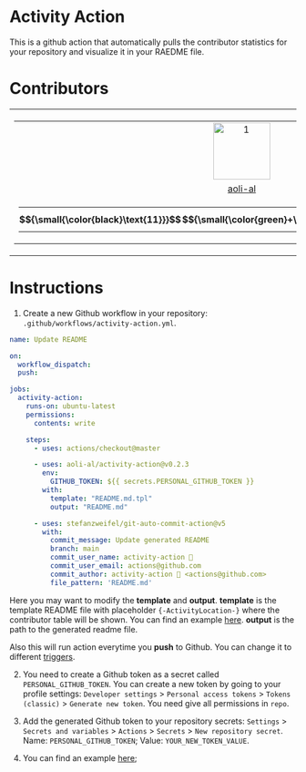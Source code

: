 # Activity Action

This is a github action that automatically pulls the contributor statistics for your repository
and visualize it in your RAEDME file.

# Contributors

<table><tr>
<th>
    <table>
        <tr>
            <td style="text-align: center">
            <a href="https://github.com/aoli-al">
                <img src="https://avatars.githubusercontent.com/u/5557706?v=4" alt="1" width=100px height=100px>
            </a>
            </td>
        </tr>
        <tr>
            <td style="text-align: center">
               <a href="https://github.com/aoli-al/activity-action/commits?author=aoli-al">aoli-al</a>
            </td>
        </tr>
        <tr>
            <td style="text-align: center">
                <table border="0" cellspacing="0" cellpadding="0">
                    <tr>
                        <th width="50px" style="padding:1px">
                            $${\small{\color{black}\text{11}}}$$
                        </th>
                        <th width="80px" style="padding:1px">
                            $${\small{\color{green}+\text{1967}}}$$
                        </th>
                        <th width="80px" style="padding:1px">
                            $${\small{\color{red}-\text{90}}}$$
                        </th>
                    </tr>
                </table>
            </td>
        </tr>
    </table>
</th>
</tr></table>


# Instructions

1. Create a new Github workflow in your repository: `.github/workflows/activity-action.yml`.

```yml
name: Update README

on:
  workflow_dispatch:
  push:

jobs:
  activity-action:
    runs-on: ubuntu-latest
    permissions:
      contents: write

    steps:
      - uses: actions/checkout@master

      - uses: aoli-al/activity-action@v0.2.3
        env:
          GITHUB_TOKEN: ${{ secrets.PERSONAL_GITHUB_TOKEN }}
        with:
          template: "README.md.tpl"
          output: "README.md"

      - uses: stefanzweifel/git-auto-commit-action@v5
        with:
          commit_message: Update generated README
          branch: main
          commit_user_name: activity-action 🤖
          commit_user_email: actions@github.com
          commit_author: activity-action 🤖 <actions@github.com>
          file_pattern: 'README.md'
```

Here you may want to modify the **template** and **output**. **template** is the template README file with placeholder <code>{-Activity<foo></foo>Location-}</code> where the contributor table will be shown. You can find an example [here](https://github.com/aoli-al/activity-action-example/blob/main/README.md.tpl). **output** is the path to the generated readme file.

Also this will run action everytime you **push** to Github. You can change it to different [triggers](https://docs.github.com/en/actions/using-workflows/workflow-syntax-for-github-actions#on).

2. You need to create a Github token as a secret called `PERSONAL_GITHUB_TOKEN`. You can create a new token by going to your profile settings: `Developer settings` > `Personal access tokens` > `Tokens (classic)` > `Generate new token`. You need give all permissions in `repo`.

3. Add the generated Github token to your repository secrets: `Settings` > `Secrets and variables` > `Actions` > `Secrets` > `New repository secret`. Name: `PERSONAL_GITHUB_TOKEN`; Value: `YOUR_NEW_TOKEN_VALUE`.

4. You can find an example [here](https://github.com/aoli-al/activity-action-example);